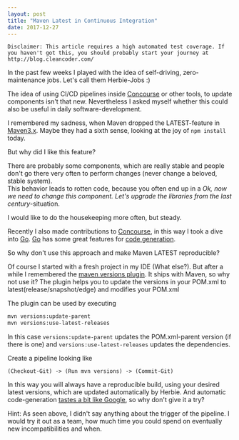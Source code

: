 ```yaml
---
layout: post
title: "Maven Latest in Continuous Integration"
date: 2017-12-27
---
```


`Disclaimer: This article requires a high automated test coverage. If you haven't got this, you should probably start your journey at http://blog.cleancoder.com/`

In the past few weeks I played with the idea of self-driving, zero-maintenance jobs.
Let's call them Herbie-Jobs :)  

The idea of using CI/CD pipelines inside [Concourse](https://concourse.ci/) or other tools, to update components isn't that new.
Nevertheless I asked myself whether this could also be useful in daily software-development.  

I remembered my sadness, when Maven dropped the LATEST-feature in [Maven3.x](https://cwiki.apache.org/confluence/display/MAVEN/Maven+3.x+Compatibility+Notes#Maven3.xCompatibilityNotes-PluginMetaversionResolution).
Maybe they had a sixth sense, looking at the joy of `npm install` today.

But why did I like this feature?

There are probably some components, which are really stable and people don't go there very often to perform changes (never change a beloved, stable system).  
This behavior leads to rotten code, because you often end up in a  _Ok, now we need to change this component. Let's upgrade the libraries from the last century_-situation.  

I would like to do the housekeeping more often, but steady.

Recently I also made contributions to [Concourse](https://concourse.ci/), in this way I took a dive into [Go](https://golang.org/). [Go](https://golang.org/) has some great features for [code generation](https://blog.golang.org/generate).

So why don't use this approach and make Maven LATEST reproducible?  

Of course I started with a fresh project in my IDE (What else?).
But after a while I remembered the [maven versions plugin](http://www.mojohaus.org/versions-maven-plugin/).
It ships with Maven, so why not use it?
The plugin helps you to update the versions in your POM.xml to latest(release/snapshot/edge) and modifies your POM.xml  

The plugin can be used by executing  
```bash
mvn versions:update-parent
mvn versions:use-latest-releases
```

In this case `versions:update-parent` updates the POM.xml-parent version (if there is one) and `versions:use-latest-releases` updates the dependencies.

Create a pipeline looking like  
```
(Checkout-Git) -> (Run mvn versions) -> (Commit-Git)
```  
In this way you will always have a reproducible build, using your desired latest versions, which are updated automatically by Herbie. And automatic code-generation [tastes a bit like Google](https://cacm.acm.org/magazines/2016/7/204032-why-google-stores-billions-of-lines-of-code-in-a-single-repository/fulltext), so why don't give it a try?  

Hint: As seen above, I didn't say anything about the trigger of the pipeline. I would try it out as a team, how much time you could spend on eventually new incompatibilities and when.
